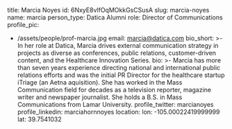title: Marcia Noyes
id: 6NxyE8vlfOqMOkkGsCSusA
slug: marcia-noyes
name: marcia
person_type: Datica Alumni
role: Director of Communications
profile_pic:
  - /assets/people/prof-marcia.jpg
email: marcia@datica.com
bio_short: >-
  In her role at Datica, Marcia drives external communication strategy in
  projects as diverse as conferences, public relations, customer-driven content,
  and the Healthcare Innovation Series.
bio: >-
  Marcia has more than seven years experience directing national and
  international public relations efforts and was the initial PR Director for the
  healthcare startup iTriage (an Aetna aquisition). She has worked in the Mass
  Communication field for decades as a television reporter, magazine writer and
  newspaper journalist. She holds a B.S. in Mass Communications from Lamar
  University.
profile_twitter: marcianoyes
profile_linkedin: marciahornnoyes
location:
  lon: -105.00022419999999
  lat: 39.7541032
